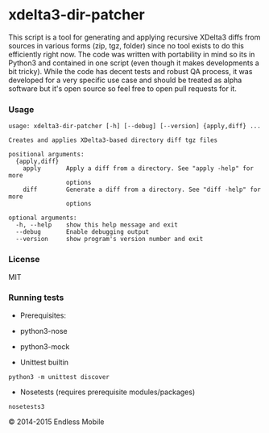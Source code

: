 xdelta3-dir-patcher
===================

This script is a tool for generating and applying recursive XDelta3 diffs from sources in various forms (zip, tgz, folder) since no tool exists to do this efficiently right now. The code was written with portability in mind so its in Python3 and contained in one script (even though it makes developments a bit tricky). While the code has decent tests and robust QA process, it was developed for a very specific use case and should be treated as alpha software but it's open source so feel free to open pull requests for it.

### Usage
```
usage: xdelta3-dir-patcher [-h] [--debug] [--version] {apply,diff} ...

Creates and applies XDelta3-based directory diff tgz files

positional arguments:
  {apply,diff}
    apply       Apply a diff from a directory. See "apply -help" for more
                options
    diff        Generate a diff from a directory. See "diff -help" for more
                options

optional arguments:
  -h, --help    show this help message and exit
  --debug       Enable debugging output
  --version     show program's version number and exit

```

### License
MIT

### Running tests
- Prerequisites:
 - python3-nose
 - python3-mock

- Unittest builtin
```
python3 -m unittest discover
```

- Nosetests (requires prerequisite modules/packages)
```
nosetests3
```

© 2014-2015 Endless Mobile
